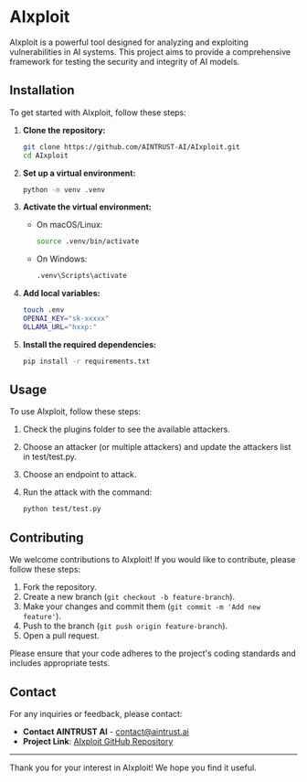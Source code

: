 # AIxploit

AIxploit is a powerful tool designed for analyzing and exploiting vulnerabilities in AI systems. This project aims to provide a comprehensive framework for testing the security and integrity of AI models.


## Installation

To get started with AIxploit, follow these steps:

1. **Clone the repository:**
   ```bash
   git clone https://github.com/AINTRUST-AI/AIxploit.git
   cd AIxploit
   ```

2. **Set up a virtual environment:**
   ```bash
   python -m venv .venv
   ```

3. **Activate the virtual environment:**
   - On macOS/Linux:
     ```bash
     source .venv/bin/activate
     ```
   - On Windows:
     ```bash
     .venv\Scripts\activate
     ```

4. **Add local variables:**
   ```bash
   touch .env
   OPENAI_KEY="sk-xxxxx"
   OLLAMA_URL="hxxp:"
   ```


5. **Install the required dependencies:**
   ```bash
   pip install -r requirements.txt
   ```

## Usage

To use AIxploit, follow these steps:

1. Check the plugins folder to see the available attackers.

2. Choose an attacker (or multiple attackers) and update the attackers list in test/test.py.
3. Choose an endpoint to attack.

4. Run the attack with the command:
   ```bash
   python test/test.py
   ```

## Contributing

We welcome contributions to AIxploit! If you would like to contribute, please follow these steps:

1. Fork the repository.
2. Create a new branch (`git checkout -b feature-branch`).
3. Make your changes and commit them (`git commit -m 'Add new feature'`).
4. Push to the branch (`git push origin feature-branch`).
5. Open a pull request.

Please ensure that your code adheres to the project's coding standards and includes appropriate tests.


## Contact

For any inquiries or feedback, please contact:

- **Contact AINTRUST AI** - [contact@aintrust.ai](mailto:contact@aintrust.ai)
- **Project Link**: [AIxploit GitHub Repository](https://github.com/AINTRUST-AI/AIxploit)

---

Thank you for your interest in AIxploit! We hope you find it useful.